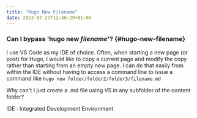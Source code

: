 ```yaml
---
title: "Hugo New Filename"
date: 2023-07-27T12:46:29+01:00
---
```

### Can I bypass 'hugo new *filename*'? {#hugo-new-filename}
I use VS Code as my IDE of choice. Often, when starting a new page (or post) for Hugo, I would like to copy a current page and modify the copy rather than starting from an empty new page. I can do that easily from within the IDE without having to access a command line to issue a command like ```hugo new folder/folder2/folder3/filename.md```


Why can't I just create a .md file using VS in any subfolder of the content folder?

IDE
: Integrated Development Environment
